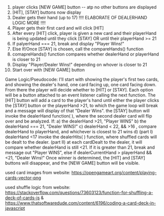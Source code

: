 
1. player clicks [NEW GAME] button -- atp no other buttons are displayed
2. [HIT], [STAY] buttons now display
3. Dealer gets their hand (up to 17)
    !!!! ELABORATE OF DEALERHAND LOGIC MORE !!!!
4. Player gets their first card and will click [HIT]
5. After every [HIT] click, player is given a new card and their playerHand is being updated until they click [STAY] OR until their playerHand >= 21 
6. If palyerHand === 21, break and display "Player Wins!"
7. Else If/Once [STAY] is chosen, call the compareHands() function
8. comapreHands() function compares whether dealerHand or playerHand is closer to 21
9. Display "Player/Dealer Wins!" depending on whover is closer to 21
10. Start over with [NEW GAME] button


Game Logic/Pseudocode:
I'll start with showing the player's first two cards, and  showing the dealer's hand, one card facing up, one card facing down.
From there the player will decide whether to [HIT] or [STAY]. Each option will be a button attached to an event listener calling the next function. The [HIT] button will add a card to the player's hand until either the player clicks the [STAY] button or the playerHand >21, to which the game loop will break and a message will display of that "Dealer Wins".
the [STAY] button will invoke the dealerHand function( ), where the second dealer card will flip over and be analyzed. If:
a) the dealerHand >21, "Player WINS"
b) the dealerHand === 21, "Dealer WINS!"
c) dealerHand < 22, && >16 , compare dealerHand to playerHand, and whichever is closest to 21 wins
d)      (part I) dealerHand <17 invoke the dealerHits( ) function, where shuffled cards will be dealt to the dealer.
          (part II) at each cardDealt to the dealer, it will compare whether dealerHand is still <21. If it is greater than 21, break and message out "Player WINS", else if dealerCurrentHand > playerHand && <21, "Dealer Wins!"
Once winner is determined, the [HIT] and [STAY] buttons will disappear, and the [NEW GAME] button will be visible.


used card images from website: https://opengameart.org/content/playing-cards-vector-png


used shuffle logic from website: https://stackoverflow.com/questions/73603123/function-for-shuffling-a-deck-of-cards-js
&
https://www.thatsoftwaredude.com/content/6196/coding-a-card-deck-in-javascript